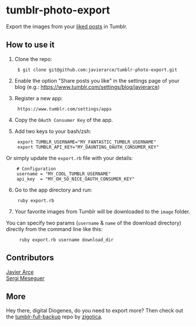 tumblr-photo-export
=============

Export the images from your [liked posts](https://www.tumblr.com/likes) in Tumblr.

## How to use it

1. Clone the repo:  

        $ git clone git@github.com:javierarce/tumblr-photo-export.git

2. Enable the option "Share posts you like" in the settings page of your blog (e.g.: https://www.tumblr.com/settings/blog/javierarce)
 
3. Register a new app:  

        https://www.tumblr.com/settings/apps

4. Copy the `OAuth Consumer Key` of the app.  
5. Add two keys to your bash/zsh:  

        export TUMBLR_USERNAME="MY_FANTASTIC_TUMBLR_USERNAME"  
        export TUMBLR_API_KEY="MY_DAUNTING_OAUTH_CONSUMER_KEY"  
        
        
Or simply update the `export.rb` file with your details:
        
        # Configuration
        username = "MY_COOL_TUMBLR_USERNAME"
        api_key  = "MY_OH_SO_NICE_OAUTH_CONSUMER_KEY"  

6. Go to the app directory and run:  

        ruby export.rb

7. Your favorite images from Tumblr will be downloaded to the `image` folder.

You can specify two params (`username` & `name` of the download directory) directly from the command line like this:

         ruby export.rb username download_dir


## Contributors

[Javier Arce](https://github.com/javierarce)  
[Sergi Meseguer](https://github.com/zigotica)

## More

Hey there, digital Diogenes, do you need to export more? Then check out the [tumblr-full-backup](https://github.com/zigotica/tumblr-full-backup) repo by [zigotica](https://github.com/zigotica).
